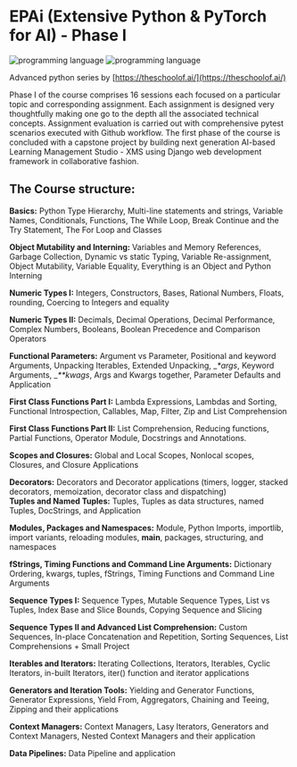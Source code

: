 # EPAi (Extensive Python & PyTorch for AI) - Phase I
<img src="https://img.shields.io/badge/programming%20language-python-yellowgreen.svg?style=plastic" alt="programming language"> <img src="https://img.shields.io/badge/IDE-vscode-blue.svg?style=plastic&logo=visual-studio-code" alt="programming language">


Advanced python series by [https://theschoolof.ai/](https://theschoolof.ai/)   

Phase I of the course comprises 16 sessions each focused on a particular topic and corresponding assignment. Each assignment is designed very thoughtfully making one go to the depth all the associated technical concepts. Assignment evaluation is carried out with comprehensive pytest scenarios executed with Github workflow. The first phase of the course is concluded with a capstone project by building next generation AI-based Learning Management Studio - XMS using Django web development framework in collaborative fashion.
  
## The Course structure:  
**Basics:** Python Type Hierarchy, Multi-line statements and strings, Variable Names, Conditionals, Functions, The While Loop, Break Continue and the Try Statement, The For Loop and Classes  

**Object Mutability and Interning:** Variables and Memory References, Garbage Collection, Dynamic vs static Typing, Variable Re-assignment, Object Mutability, Variable Equality, Everything is an Object and Python Interning  

**Numeric Types I:** Integers, Constructors, Bases, Rational Numbers, Floats, rounding, Coercing to Integers and equality  

**Numeric Types II:** Decimals, Decimal Operations, Decimal Performance, Complex Numbers, Booleans, Boolean Precedence and Comparison Operators  

**Functional Parameters:** Argument vs Parameter, Positional and keyword Arguments, Unpacking Iterables, Extended Unpacking, __*args_, Keyword Arguments, __**kwags_, Args and Kwargs together, Parameter Defaults and Application  

**First Class Functions Part I:** Lambda Expressions, Lambdas and Sorting, Functional Introspection, Callables, Map, Filter, Zip and List Comprehension  

**First Class Functions Part II:** List Comprehension, Reducing functions, Partial Functions, Operator Module, Docstrings and Annotations.  

**Scopes and Closures:** Global and Local Scopes, Nonlocal scopes, Closures, and Closure Applications  

**Decorators:** Decorators and Decorator applications (timers, logger, stacked decorators, memoization, decorator class and dispatching)  
**Tuples and Named Tuples:** Tuples, Tuples as data structures, named Tuples, DocStrings, and Application  

**Modules, Packages and Namespaces:** Module, Python Imports, importlib, import variants, reloading modules, __main__, packages, structuring, and namespaces  

**fStrings, Timing Functions and Command Line Arguments:** Dictionary Ordering, kwargs, tuples, fStrings, Timing Functions and Command Line Arguments  

**Sequence Types I:** Sequence Types, Mutable Sequence Types, List vs Tuples, Index Base and Slice Bounds, Copying Sequence and Slicing  

**Sequence Types II and Advanced List Comprehension:** Custom Sequences, In-place Concatenation and Repetition, Sorting Sequences, List Comprehensions + Small Project  

**Iterables and Iterators:** Iterating Collections, Iterators, Iterables, Cyclic Iterators, in-built Iterators, iter() function and iterator applications  

**Generators and Iteration Tools:** Yielding and Generator Functions, Generator Expressions, Yield From, Aggregators, Chaining and Teeing, Zipping and their applications  

**Context Managers:** Context Managers, Lasy Iterators, Generators and Context Managers, Nested Context Managers and their application  

**Data Pipelines:** Data Pipeline and application  

